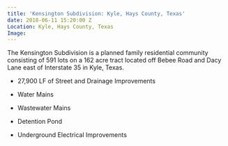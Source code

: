 ```yaml
---
title: 'Kensington Subdivision: Kyle, Hays County, Texas'
date: 2018-06-11 15:20:00 Z
Location: Kyle, Hays County, Texas
Image: 
---
```


The Kensington Subdivision is a planned family residential community consisting of 591 lots on a 162 acre tract located off Bebee Road and Dacy Lane east of Interstate 35 in Kyle, Texas.

* 27,900 LF of Street and Drainage Improvements

* Water Mains

* Wastewater Mains

* Detention Pond

* Underground Electrical Improvements